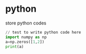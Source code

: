 # python
store python codes

```python 
// test to write python code here
import numpy as np 
a=np.zeros([1,2])
print(a)

```
